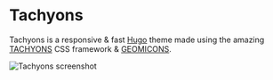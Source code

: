 Tachyons
==========

Tachyons is a responsive & fast [Hugo](http://gohugo.io) theme made using the amazing [TACHYONS](http://www.tachyons.io) CSS framework & [GEOMICONS](http://geomicons.com).

![Tachyons screenshot](https://github.com/marloncabrera/tachyons/blob/master/images/tn.png)
